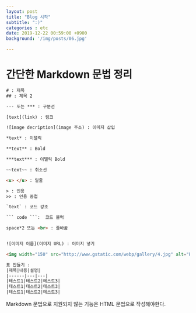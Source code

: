 ```yaml
---
layout: post
title: "Blog 시작"
subtitle: ":)"
categories : etc
date: 2019-12-22 00:59:00 +0900
background: '/img/posts/06.jpg'

---
```


# 간단한 Markdown 문법 정리
``` HTML
# : 제목
## : 제목 2

--- 또는 *** : 구분선

[text](link) : 링크

![image decription](image 주소) : 이미지 삽입 

*text* : 이탤릭

**text** : Bold

***text*** : 이탤릭 Bold

~~text~~ : 취소선

<u> </u> : 밑줄

> : 인용
>> : 인용 중첩

`text` : 코드 강조

``` code ```:  코드 블럭

space*2 또는 <br> : 줄바꿈


![이미지 이름](이미지 URL) : 이미지 넣기

<img width="150" src="http://www.gstatic.com/webp/gallery/4.jpg" alt="Prunus" title="A Wild Cherry (Prunus avium) in flower"> : 이미지 사이즈 조절

표 만들기 :
|제목|내용|설명|
|------|---|---|
|테스트1|테스트2|테스트3|
|테스트1|테스트2|테스트3|
|테스트1|테스트2|테스트3|


```

Markdown 문법으로 지원되지 않는 기능은 HTML 문법으로 작성해야한다.